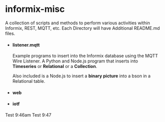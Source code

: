 # informix-misc

A collection of scripts and methods to perform various activities within Informix, REST, MQTT, etc.  Each Directory will have Additional README.md files.


* #### listener.mqtt

    Example programs to insert into the Informix database using the MQTT Wire Listener.  A Python and Node.js program that inserts into **Timeseries** or **Relational** or a **Collection**.  

    Also included is a Node.js to insert a **binary picture** into a bson in a Relational table.

* #### web


* #### iotf

Test 9:46am
Test 9:47
